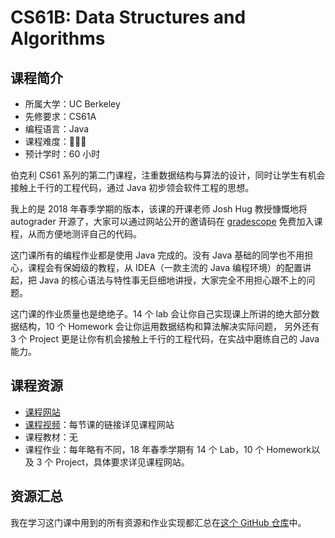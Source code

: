 # CS61B: Data Structures and Algorithms

## 课程简介

- 所属大学：UC Berkeley
- 先修要求：CS61A
- 编程语言：Java
- 课程难度：🌟🌟🌟
- 预计学时：60 小时

伯克利 CS61 系列的第二门课程，注重数据结构与算法的设计，同时让学生有机会接触上千行的工程代码，通过 Java 初步领会软件工程的思想。

我上的是 2018 年春季学期的版本，该课的开课老师 Josh Hug 教授慷慨地将 autograder 开源了，大家可以通过网站公开的邀请码在 [gradescope](https://gradescope.com/)
 免费加入课程，从而方便地测评自己的代码。

这门课所有的编程作业都是使用 Java 完成的。没有 Java 基础的同学也不用担心，课程会有保姆级的教程，从 IDEA（一款主流的 Java 编程环境）的配置讲起，把 Java 的核心语法与特性事无巨细地讲授，大家完全不用担心跟不上的问题。

这门课的作业质量也是绝绝子。14 个 lab 会让你自己实现课上所讲的绝大部分数据结构，10 个 Homework 会让你运用数据结构和算法解决实际问题，
另外还有 3 个 Project 更是让你有机会接触上千行的工程代码，在实战中磨练自己的 Java 能力。

## 课程资源

- [课程网站](https://sp18.datastructur.es/)
- [课程视频](https://sp18.datastructur.es/)：每节课的链接详见课程网站
- 课程教材：无
- 课程作业：每年略有不同，18 年春季学期有 14 个 Lab，10 个 Homework以及 3 个 Project，具体要求详见课程网站。

## 资源汇总

我在学习这门课中用到的所有资源和作业实现都汇总在[这个 GitHub 仓库](https://github.com/PKUFlyingPig/CS61B)中。
